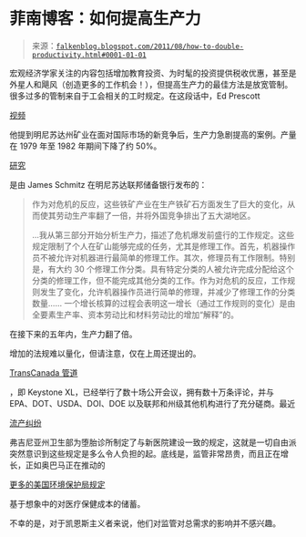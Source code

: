 <!--yml

分类：未分类

日期：2024-05-12 20:46:47

-->

# 菲南博客：如何提高生产力

> 来源：[`falkenblog.blogspot.com/2011/08/how-to-double-productivity.html#0001-01-01`](http://falkenblog.blogspot.com/2011/08/how-to-double-productivity.html#0001-01-01)

宏观经济学家关注的内容包括增加教育投资、为时髦的投资提供税收优惠，甚至是外星人和飓风（创造更多的工作机会！），但提高生产力的最佳方法是放宽管制。很多过多的管制来自于工会相关的工时规定。在这段话中，Ed Prescott

[视频](http://economistsview.typepad.com/economistsview/2011/08/video-ed-prescott-on-the-current-state-of-aggregate-economics.html)

他提到明尼苏达州矿业在面对国际市场的新竞争后，生产力急剧提高的案例。产量在 1979 年至 1982 年期间下降了约 50%。

[研究](http://minneapolisfed.org/research/economists/jas/reorganEF.pdf)

是由 James Schmitz 在明尼苏达联邦储备银行发布的：

> 作为对危机的反应，这些铁矿产业在生产铁矿石方面发生了巨大的变化，从而使其劳动生产率翻了一倍，并将外国竞争排出了五大湖地区。
> 
> ...我从第三部分开始分析生产力，描述了危机爆发前盛行的工作规定。这些规定限制了个人在矿山能够完成的任务，尤其是修理工作。首先，机器操作员不被允许对机器进行最简单的修理工作。其次，修理员有工作限制。特别是，有大约 30 个修理工作分类。具有特定分类的人被允许完成分配给这个分类的修理工作，但不能完成其他分类的工作。作为对危机的反应，工作规则发生了变化，允许机器操作员进行简单的修理，并减少了修理工作的分类数量...... 一个增长核算的过程会表明这一增长（通过工作规则的变化）是由全要素生产率、资本劳动比和材料劳动比的增加“解释”的。

在接下来的五年内，生产力翻了倍。

增加的法规难以量化，但请注意，仅在上周还提出的。

[TransCanada 管道](http://online.wsj.com/article/SB10001424053111904875404576532590288708636.html?KEYWORDS=pipeline)

，即 Keystone XL，已经举行了数十场公开会议，拥有数十万条评论，并与 EPA、DOT、USDA、DOI、DOE 以及联邦和州级其他机构进行了充分磋商。最近

[流产纠纷](http://www.huffingtonpost.com/2011/08/29/virginia-abortion-clinics-new-rules_n_940975.html)

弗吉尼亚州卫生部为堕胎诊所制定了与新医院建设一致的规定，这就是一切自由派突然意识到这些规定是多么令人负担的起。底线是，监管非常昂贵，而且正在增长，正如奥巴马正在推动的

[更多的美国环境保护局规定](http://www.huffingtonpost.com/2011/08/30/barack-obama-economy_n_942142.html)

基于想象中的对医疗保健成本的储蓄。

不幸的是，对于凯恩斯主义者来说，他们对监管对总需求的影响并不感兴趣。

